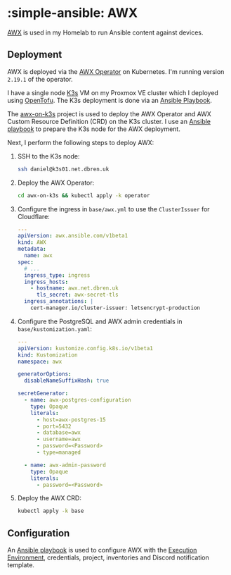 # :simple-ansible: AWX

[AWX](https://github.com/ansible/awx) is used in my Homelab to run Ansible content against devices.

## Deployment

AWX is deployed via the [AWX Operator](https://github.com/ansible/awx-operator) on Kubernetes. I'm running version `2.19.1` of the operator.

I have a single node [K3s](https://k3s.io/) VM on my Proxmox VE cluster which I deployed using [OpenTofu](../infrastructure/opentofu.md). The K3s deployment is done via an [Ansible Playbook](https://github.com/dbrennand/home-ops/blob/dev/ansible/playbooks/playbook-k3s-deploy.yml).

The [awx-on-k3s](https://github.com/kurokobo/awx-on-k3s) project is used to deploy the AWX Operator and AWX Custom Resource Definition (CRD) on the K3s cluster. I use an [Ansible playbook](https://github.com/dbrennand/home-ops/blob/dev/ansible/playbooks/playbook-awx-deploy.yml) to prepare the K3s node for the AWX deployment.

Next, I perform the following steps to deploy AWX:

1. SSH to the K3s node:

    ```bash
    ssh daniel@k3s01.net.dbren.uk
    ```

2. Deploy the AWX Operator:

    ```bash
    cd awx-on-k3s && kubectl apply -k operator
    ```

3. Configure the ingress in `base/awx.yml` to use the `ClusterIssuer` for Cloudflare:

    ```yaml
    ---
    apiVersion: awx.ansible.com/v1beta1
    kind: AWX
    metadata:
      name: awx
    spec:
      # ...
      ingress_type: ingress
      ingress_hosts:
        - hostname: awx.net.dbren.uk
          tls_secret: awx-secret-tls
      ingress_annotations: |
        cert-manager.io/cluster-issuer: letsencrypt-production
    ```

3. Configure the PostgreSQL and AWX admin credentials in `base/kustomization.yaml`:

    ```yaml
    ---
    apiVersion: kustomize.config.k8s.io/v1beta1
    kind: Kustomization
    namespace: awx

    generatorOptions:
      disableNameSuffixHash: true

    secretGenerator:
      - name: awx-postgres-configuration
        type: Opaque
        literals:
          - host=awx-postgres-15
          - port=5432
          - database=awx
          - username=awx
          - password=<Password>
          - type=managed

      - name: awx-admin-password
        type: Opaque
        literals:
          - password=<Password>
    ```

4. Deploy the AWX CRD:

    ```bash
    kubectl apply -k base
    ```

## Configuration

An [Ansible playbook](https://github.com/dbrennand/home-ops/blob/dev/ansible/playbooks/playbook-awx.yml) is used to configure AWX with the [Execution Environment](execution-environment.md), credentials, project, inventories and Discord notification template.
